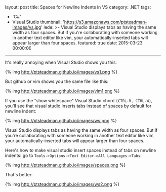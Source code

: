 layout: post
title: Spaces for Newline Indents in VS
category: .NET
tags:
  - 'C#'
  - Visual Studio
thumbnail: 'https://s3.amazonaws.com/ptsteadman-images/vs.jpg'
lede: >-
  Visual Studio displays tabs as having the same  width as four spaces.  But if
  you're collaborating with someone working  in another text editor like vim,
  your automatically-inserted tabs will appear larger than four spaces.
featured: true
date: 2015-03-23 00:00:00
---

It's really annoying when Visual Studio shows you this:

{% img  http://ptsteadman.github.io/images/vs1.png  %}


But github or vim shows you the same file like this:

{% img  http://ptsteadman.github.io/images/vim1.png  %}

If you use the "show whitespace" Visual Studio chord `(CTRL-R, CTRL-W)`, 
you'll see that visual studio inserts tabs instead of spaces by
default for newline indent:

{% img  http://ptsteadman.github.io/images/ws.png  %}

Visual Studio displays tabs as having the same 
width as four spaces.  But if you're collaborating with someone working 
in another text editor like vim, your automatically-inserted tabs will
appear larger than four spaces.

Here's how to make visual studio insert spaces instead of tabs on newline indents:
go to `Tools->Options->Text Editor->All Languages->Tabs`:

{% img  http://ptsteadman.github.io/images/spaces.png  %}

That's better:

{% img  http://ptsteadman.github.io/images/ws2.png  %}
